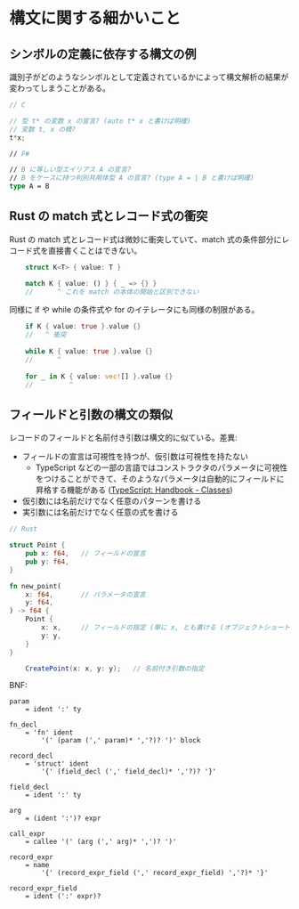 # 構文に関する細かいこと

## シンボルの定義に依存する構文の例

識別子がどのようなシンボルとして定義されているかによって構文解析の結果が変わってしまうことがある。

```c
// C

// 型 t* の変数 x の宣言? (auto t* x と書けば明確)
// 変数 t, x の積?
t*x;
```

```fsharp
// F#

// B に等しい型エイリアス A の宣言?
// B をケースに持つ判別共用体型 A の宣言? (type A = | B と書けば明確)
type A = B
```

## Rust の match 式とレコード式の衝突

Rust の match 式とレコード式は微妙に衝突していて、match 式の条件部分にレコード式を直接書くことはできない。

```rust
    struct K<T> { value: T }

    match K { value: () } { _ => {} }
    //      ^ これを match の本体の開始と区別できない
```

同様に if や while の条件式や for のイテレータにも同様の制限がある。

```rust
    if K { value: true }.value {}
    //   ^ 衝突
    
    while K { value: true }.value {}
    //      ^
    
    for _ in K { value: vec![] }.value {}
    //         ^
```

## フィールドと引数の構文の類似

レコードのフィールドと名前付き引数は構文的に似ている。差異:

- フィールドの宣言は可視性を持つが、仮引数は可視性を持たない
    - TypeScript などの一部の言語ではコンストラクタのパラメータに可視性をつけることができて、そのようなパラメータは自動的にフィールドに昇格する機能がある ([TypeScript\: Handbook - Classes](https://www.typescriptlang.org/docs/handbook/classes.html#parameter-properties))
- 仮引数には名前だけでなく任意のパターンを書ける
- 実引数には名前だけでなく任意の式を書ける

```rust
// Rust

struct Point {
    pub x: f64,   // フィールドの宣言
    pub y: f64,
}

fn new_point(
    x: f64,       // パラメータの宣言
    y: f64,
) -> f64 {
    Point {
        x: x,     // フィールドの指定 (単に x, とも書ける (オブジェクトショートハンド))
        y: y,
    }
}
```

```csharp
    CreatePoint(x: x, y: y);   // 名前付き引数の指定
```

BNF:

```
param
    = ident ':' ty

fn_decl
    = 'fn' ident
        '(' (param (',' param)* ','?)? ')' block

record_decl
    = 'struct' ident
        '{' (field_decl (',' field_decl)* ','?)? '}'

field_decl
    = ident ':' ty

arg
    = (ident ':')? expr

call_expr
    = callee '(' (arg (',' arg)* ',')? ')'

record_expr
    = name
        '{' (record_expr_field (',' record_expr_field) ','?)* '}'

record_expr_field
    = ident (':' expr)?
```
